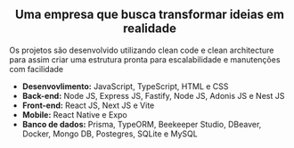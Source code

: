 <h2 align="center">
  Uma empresa que busca transformar ideias em realidade
</h2>

Os projetos são desenvolvido utilizando clean code e clean architecture para assim criar uma estrutura pronta para escalabilidade e manutenções com facilidade

 - **Desenvovlimento:** JavaScript, TypeScript, HTML e CSS
 - **Back-end:** Node JS, Express JS, Fastify, Node JS, Adonis JS e Nest JS
 - **Front-end:** React JS, Next JS e Vite
 - **Mobile:** React Native e Expo
 - **Banco de dados:** Prisma, TypeORM, Beekeeper Studio, DBeaver, Docker, Mongo DB, Postegres, SQLite e MySQL
 
